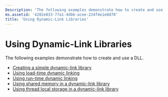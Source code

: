 ```yaml
---
Description: 'The following examples demonstrate how to create and use a DLL.'
ms.assetid: '4202e033-77a1-4db6-acee-224f4e1e8d78'
title: 'Using Dynamic-Link Libraries'
---
```


# Using Dynamic-Link Libraries

The following examples demonstrate how to create and use a DLL.

-   [Creating a simple dynamic-link library](creating-a-simple-dynamic-link-library.md)
-   [Using load-time dynamic linking](using-load-time-dynamic-linking.md)
-   [Using run-time dynamic linking](using-run-time-dynamic-linking.md)
-   [Using shared memory in a dynamic-link library](using-shared-memory-in-a-dynamic-link-library.md)
-   [Using thread local storage in a dynamic-link library](using-thread-local-storage-in-a-dynamic-link-library.md)

 

 



